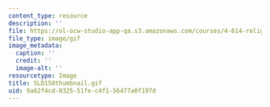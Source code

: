 ```yaml
---
content_type: resource
description: ''
file: https://ol-ocw-studio-app-qa.s3.amazonaws.com/courses/4-614-religious-architecture-and-islamic-cultures-fall-2002/9a62f4cd032551fec4f156477a0f197d_SLD150thumbnail.gif
file_type: image/gif
image_metadata:
  caption: ''
  credit: ''
  image-alt: ''
resourcetype: Image
title: SLD150thumbnail.gif
uid: 9a62f4cd-0325-51fe-c4f1-56477a0f197d
---
```


